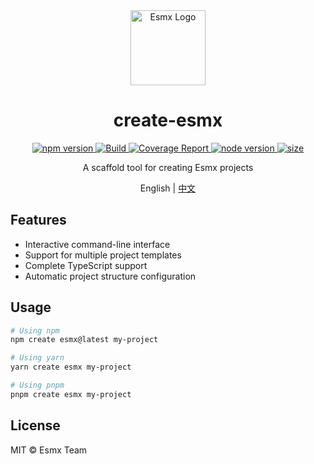 <div align="center">
  <img src="https://esmx.dev/logo.svg?t=2025" width="120" alt="Esmx Logo" />
  <h1>create-esmx</h1>
  
  <div>
    <a href="https://www.npmjs.com/package/create-esmx">
      <img src="https://img.shields.io/npm/v/create-esmx.svg" alt="npm version" />
    </a>
    <a href="https://github.com/esmnext/esmx/actions/workflows/build.yml">
      <img src="https://github.com/esmnext/esmx/actions/workflows/build.yml/badge.svg" alt="Build" />
    </a>
    <a href="https://esmx.dev/coverage/">
      <img src="https://img.shields.io/badge/coverage-live%20report-brightgreen" alt="Coverage Report" />
    </a>
    <a href="https://nodejs.org/">
      <img src="https://img.shields.io/node/v/@esmx/core.svg" alt="node version" />
    </a>
    <a href="https://bundlephobia.com/package/create-esmx">
      <img src="https://img.shields.io/bundlephobia/minzip/create-esmx" alt="size" />
    </a>
  </div>
  
  <p>A scaffold tool for creating Esmx projects</p>
  
  <p>
    English | <a href="https://github.com/esmnext/esmx/blob/master/packages/create-esmx/README.zh-CN.md">中文</a>
  </p>
</div>

## Features

- Interactive command-line interface
- Support for multiple project templates
- Complete TypeScript support
- Automatic project structure configuration

## Usage

```bash
# Using npm
npm create esmx@latest my-project

# Using yarn
yarn create esmx my-project

# Using pnpm
pnpm create esmx my-project
```

## License

MIT © Esmx Team 